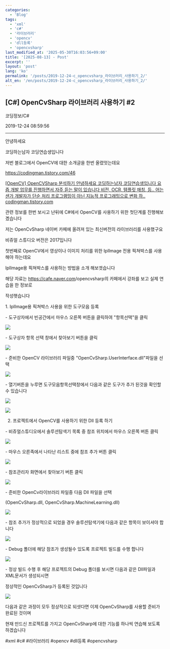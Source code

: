 ```yaml
---
categories:
  - 'Blog'
tags:
  - 'xml'
  - 'c#'
  - '라이브러리'
  - 'opencv'
  - 'dll등록'
  - 'opencvsharp'
last_modified_at: '2025-05-30T16:03:56+09:00'
title: '[2025-08-13] - Post'
excerpt: ''
layout: 'post'
lang: 'ko'
permalink: '/posts/2019-12-24-c_opencvsharp_라이브러리_사용하기_2/'
alt_en: '/en/posts/2019-12-24-c_opencvsharp_라이브러리_사용하기_2/'
---
```


## [C#] OpenCvSharp 라이브러리 사용하기 #2

코딩정보/C#

2019-12-24 08:59:56

* * *

안녕하세요

코딩하는남자 코딩연습생입니다

저번 블로그에서 OpenCV에 대한 소개글을 한번 올렸엇는데요

<https://codingman.tistory.com/46>

[ [OpenCV] OpenCVSharp 분석하기 안녕하세요 코딩하는남자 코딩연습생입니다 요즘 개발 업무를 진행하면서 자주 듣는 말이
있습니다 비전, OCR, 템플릿 매칭, 등.. 어는샌가 개발자가 단순 처리 프로그램밍이 아닌 지능적 프로그래밍으로 변화 하..
codingman.tistory.com ](https://codingman.tistory.com/46)

관련 정보를 한번 보시고 난뒤에 C#에서 OpenCV를 사용하기 위한 첫단계를 진행해보곘습니다

저는 OpenCvSharp 네이버 카페에 올려져 있는 최신버전의 라이브러리를 사용했구요

비쥬얼 스튜디오 버전은 2017입니다

첫번째로 OpenCV에서 영상이나 이미지 처리를 위한 IplImage 전용 픽쳐박스를 사용해야 하는데요

IplImage용 픽쳐박스를 사용하는 방법을 소개 해보겟습니다

해당 자료는 <https://cafe.naver.com>/opencvsharp의 카페에서 강좌를 보고 실제 연습을 한 정보로

작성햇습니다

1\. IplImage용 픽쳐박스 사용을 위한 도구모음 등록

\- 도구상자에서 빈공간에서 마우스 오른쪽 버튼을 클릭하여 "항목선택"을 클릭

![](/assets/images/c_opencvsharp_라이브러리_사용하기_2/img.jpg)

\- 도구상자 항목 선택 창에서 찾아보기 버튼을 클릭

![](/assets/images/c_opencvsharp_라이브러리_사용하기_2/img_1.jpg)

\- 준비한 OpenCV 라이브러리 파일중 "OpenCvSharp.UserInterface.dll"파일을 선택

![](/assets/images/c_opencvsharp_라이브러리_사용하기_2/img_2.jpg)

\- 열기버튼을 누루면 도구모음항목선택창에서 다음과 같은 도구가 추가 된것을 확인할 수 있습니다

![](/assets/images/c_opencvsharp_라이브러리_사용하기_2/img_3.jpg)

![](/assets/images/c_opencvsharp_라이브러리_사용하기_2/img_4.jpg)

2. 프로젝트에서 OpenCV를 사용하기 위한 Dll 등록 하기

\- 비쥬얼스튜디오에서 솔루션탐색기 목록 중 참조 위치에서 마우스 오른쪽 버튼 클릭

![](/assets/images/c_opencvsharp_라이브러리_사용하기_2/img_5.jpg)

\- 마우스 오른족에서 나타난 리스트 중에 참조 추가 버튼 클릭

![](/assets/images/c_opencvsharp_라이브러리_사용하기_2/img_6.jpg)

\- 참조관리자 화면에서 찾아보기 버튼 클릭

![](/assets/images/c_opencvsharp_라이브러리_사용하기_2/img_7.jpg)

\- 준비한 OpenCv라이브러리 파일중 다음 Dll 파일을 선택

(OpenCvSharp.dll, OpenCvSharp.MachineLearning.dll)

![](/assets/images/c_opencvsharp_라이브러리_사용하기_2/img_8.jpg)

\- 참조 추가가 정상적으로 되었을 경우 솔루션탐색기에 다음과 같은 항목이 보이셔야 합니다

![](/assets/images/c_opencvsharp_라이브러리_사용하기_2/img_9.jpg)

\- Debug 폴더에 해당 참조가 생성될수 있도록 프로젝트 빌드를 수행 합니다

![](/assets/images/c_opencvsharp_라이브러리_사용하기_2/img_10.jpg)

\- 정상 빌드 수행 후 해당 프로젝트의 Debug 폴더를 보시면 다음과 같은 Dll파일과 XML문서가 생성되시면

정상적인 OpenCvSharp가 등록된 것입니다

![](/assets/images/c_opencvsharp_라이브러리_사용하기_2/img_11.jpg)

다음과 같은 과정이 모두 정상적으로 되셧다면 이제 OpenCvSharp를 사용할 준비가 완료된 것이며

현재 만드신 프로젝트를 가지고 OpenCvSharp에 대한 기능를 하나씩 연습해 보도록 하겠습니다

  

#xml #c# #라이브러리 #opencv #dll등록 #opencvsharp

